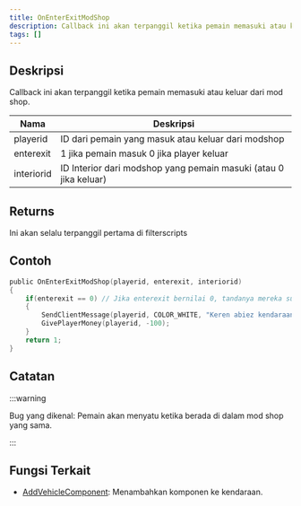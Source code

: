 ```yaml
---
title: OnEnterExitModShop
description: Callback ini akan terpanggil ketika pemain memasuki atau keluar dari mod shop.
tags: []
---
```


## Deskripsi

Callback ini akan terpanggil ketika pemain memasuki atau keluar dari mod shop.

| Nama       | Deskripsi                                                        |
| ---------- | ---------------------------------------------------------------- |
| playerid   | ID dari pemain yang masuk atau keluar dari modshop               |
| enterexit  | 1 jika pemain masuk 0 jika player keluar                         |
| interiorid | ID Interior dari modshop yang pemain masuki (atau 0 jika keluar) |

## Returns

Ini akan selalu terpanggil pertama di filterscripts

## Contoh

```c
public OnEnterExitModShop(playerid, enterexit, interiorid)
{
    if(enterexit == 0) // Jika enterexit bernilai 0, tandanya mereka sudah keluar
    {
        SendClientMessage(playerid, COLOR_WHITE, "Keren abiez kendaraannya! tapi kena pajak $100 jiahahaha.");
        GivePlayerMoney(playerid, -100);
    }
    return 1;
}
```

## Catatan

:::warning

Bug yang dikenal: Pemain akan menyatu ketika berada di dalam mod shop yang sama.

:::

## Fungsi Terkait

- [AddVehicleComponent](../functions/AddVehicleComponent.md): Menambahkan komponen ke kendaraan.
